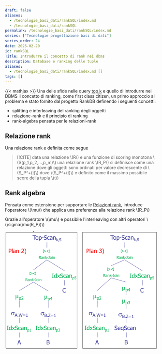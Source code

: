 ```yaml
---
draft: false
aliases:
  - /tecnologie_basi_dati/rankSQL/index.md
  - /tecnologie_basi_dati/rankSQL
permalink: /tecnologie_basi_dati/rankSQL/index.md
series: ["Tecnologie progettazione basi di dati"]
series_order: 24
date: 2025-02-20
id: rankSQL
Title: Introdurre il concetto di rank nei dbms
description: Database e ranking delle tuple
aliases:
  - /tecnologie_basi_dati/rankSQL/index.md []
tags: []
---
```


{{< mathjax >}}
Una delle sfide nelle query [top k](/tecnologie_basi_dati/top_k_queries) e quello  di introdurre nei DBMS il concetto di ranking, come first class citizen, un primo approccio al problema e stato fornito dal progetto RankDB definendo i seguenti concetti:

- splitting e interleaving del ranking degli oggetti
- relazione-rank e il principio di ranking
- rank-algebra pensata per le relazioni-rank

## Relazione rank

Una relazione rank e definita come segue

>[!CITE] data una relazione \\(R\\) e una funzione di scoring monotona \\(S(p_1,p_2,...,p_m)\\)  una relazione rank  \\(R_P\\) si definisce come una relazione dove gli oggetti sono ordinati per valore decrescente di \\(S_P^+(t)\\) dove \\(S_P^+(t)\\) e definito come il massimo possibile score della tupla \\(t\\)

## Rank algebra

Pensata come estensione per supportare le [Relazioni rank](#relazione-rank), introduce l'operatore \\(\mu\\) che applica una preferenza alla relazione rank \\(R_P\\)

Grazie all'operatore \\(\mu\\) e possibile l'interleaving con altri operatori \\(\sigma(\mu(R_P))\\)

![](operatore_mu.png)
